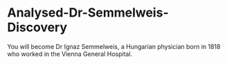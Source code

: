# Analysed-Dr-Semmelweis-Discovery
You will become Dr Ignaz Semmelweis, a Hungarian physician born in 1818 who worked in the Vienna General Hospital.
